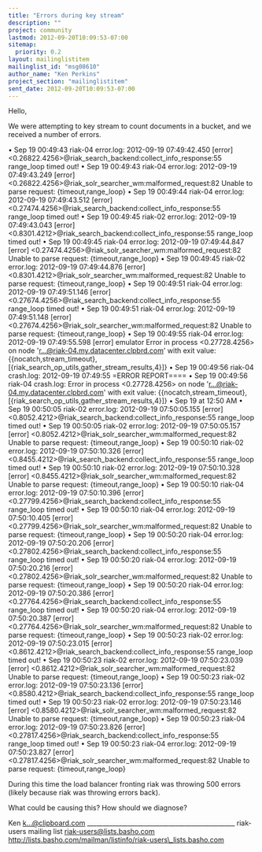 ```yaml
---
title: "Errors during key stream"
description: ""
project: community
lastmod: 2012-09-20T10:09:53-07:00
sitemap:
  priority: 0.2
layout: mailinglistitem
mailinglist_id: "msg08610"
author_name: "Ken Perkins"
project_section: "mailinglistitem"
sent_date: 2012-09-20T10:09:53-07:00
---
```



Hello,

We were attempting to key stream to count documents in a bucket, and we 
received a number of errors.

 • Sep 19 00:49:43 riak-04 error.log: 2012-09-19 07:49:42.450 [error] 
<0.26822.4256>@riak\_search\_backend:collect\_info\_response:55 range\_loop timed 
out!
 • Sep 19 00:49:43 riak-04 error.log: 2012-09-19 07:49:43.249 [error] 
<0.26822.4256>@riak\_solr\_searcher\_wm:malformed\_request:82 Unable to parse 
request: {timeout,range\_loop}
 • Sep 19 00:49:44 riak-04 error.log: 2012-09-19 07:49:43.512 [error] 
<0.27474.4256>@riak\_search\_backend:collect\_info\_response:55 range\_loop timed 
out!
 • Sep 19 00:49:45 riak-02 error.log: 2012-09-19 07:49:43.043 [error] 
<0.8301.4212>@riak\_search\_backend:collect\_info\_response:55 range\_loop timed out!
 • Sep 19 00:49:45 riak-04 error.log: 2012-09-19 07:49:44.847 [error] 
<0.27474.4256>@riak\_solr\_searcher\_wm:malformed\_request:82 Unable to parse 
request: {timeout,range\_loop}
 • Sep 19 00:49:45 riak-02 error.log: 2012-09-19 07:49:44.876 [error] 
<0.8301.4212>@riak\_solr\_searcher\_wm:malformed\_request:82 Unable to parse 
request: {timeout,range\_loop}
 • Sep 19 00:49:51 riak-04 error.log: 2012-09-19 07:49:51.146 [error] 
<0.27674.4256>@riak\_search\_backend:collect\_info\_response:55 range\_loop timed 
out!
 • Sep 19 00:49:51 riak-04 error.log: 2012-09-19 07:49:51.148 [error] 
<0.27674.4256>@riak\_solr\_searcher\_wm:malformed\_request:82 Unable to parse 
request: {timeout,range\_loop}
 • Sep 19 00:49:55 riak-04 error.log: 2012-09-19 07:49:55.598 [error] 
emulator Error in process <0.27728.4256> on node 
'r...@riak-04.my.datacenter.clpbrd.com' with exit value: 
{{nocatch,stream\_timeout},[{riak\_search\_op\_utils,gather\_stream\_results,4}]}
 • Sep 19 00:49:56 riak-04 crash.log: 2012-09-19 07:49:55 =ERROR 
REPORT====
 • Sep 19 00:49:56 riak-04 crash.log: Error in process <0.27728.4256> on 
node 'r...@riak-04.my.datacenter.clpbrd.com' with exit value: 
{{nocatch,stream\_timeout},[{riak\_search\_op\_utils,gather\_stream\_results,4}]}
 • Sep 19 at 12:50 AM
 • Sep 19 00:50:05 riak-02 error.log: 2012-09-19 07:50:05.155 [error] 
<0.8052.4212>@riak\_search\_backend:collect\_info\_response:55 range\_loop timed out!
 • Sep 19 00:50:05 riak-02 error.log: 2012-09-19 07:50:05.157 [error] 
<0.8052.4212>@riak\_solr\_searcher\_wm:malformed\_request:82 Unable to parse 
request: {timeout,range\_loop}
 • Sep 19 00:50:10 riak-02 error.log: 2012-09-19 07:50:10.326 [error] 
<0.8455.4212>@riak\_search\_backend:collect\_info\_response:55 range\_loop timed out!
 • Sep 19 00:50:10 riak-02 error.log: 2012-09-19 07:50:10.328 [error] 
<0.8455.4212>@riak\_solr\_searcher\_wm:malformed\_request:82 Unable to parse 
request: {timeout,range\_loop}
 • Sep 19 00:50:10 riak-04 error.log: 2012-09-19 07:50:10.396 [error] 
<0.27799.4256>@riak\_search\_backend:collect\_info\_response:55 range\_loop timed 
out!
 • Sep 19 00:50:10 riak-04 error.log: 2012-09-19 07:50:10.405 [error] 
<0.27799.4256>@riak\_solr\_searcher\_wm:malformed\_request:82 Unable to parse 
request: {timeout,range\_loop}
 • Sep 19 00:50:20 riak-04 error.log: 2012-09-19 07:50:20.206 [error] 
<0.27802.4256>@riak\_search\_backend:collect\_info\_response:55 range\_loop timed 
out!
 • Sep 19 00:50:20 riak-04 error.log: 2012-09-19 07:50:20.216 [error] 
<0.27802.4256>@riak\_solr\_searcher\_wm:malformed\_request:82 Unable to parse 
request: {timeout,range\_loop}
 • Sep 19 00:50:20 riak-04 error.log: 2012-09-19 07:50:20.386 [error] 
<0.27764.4256>@riak\_search\_backend:collect\_info\_response:55 range\_loop timed 
out!
 • Sep 19 00:50:20 riak-04 error.log: 2012-09-19 07:50:20.387 [error] 
<0.27764.4256>@riak\_solr\_searcher\_wm:malformed\_request:82 Unable to parse 
request: {timeout,range\_loop}
 • Sep 19 00:50:23 riak-02 error.log: 2012-09-19 07:50:23.015 [error] 
<0.8612.4212>@riak\_search\_backend:collect\_info\_response:55 range\_loop timed out!
 • Sep 19 00:50:23 riak-02 error.log: 2012-09-19 07:50:23.039 [error] 
<0.8612.4212>@riak\_solr\_searcher\_wm:malformed\_request:82 Unable to parse 
request: {timeout,range\_loop}
 • Sep 19 00:50:23 riak-02 error.log: 2012-09-19 07:50:23.136 [error] 
<0.8580.4212>@riak\_search\_backend:collect\_info\_response:55 range\_loop timed out!
 • Sep 19 00:50:23 riak-02 error.log: 2012-09-19 07:50:23.146 [error] 
<0.8580.4212>@riak\_solr\_searcher\_wm:malformed\_request:82 Unable to parse 
request: {timeout,range\_loop}
 • Sep 19 00:50:23 riak-04 error.log: 2012-09-19 07:50:23.826 [error] 
<0.27817.4256>@riak\_search\_backend:collect\_info\_response:55 range\_loop timed 
out!
 • Sep 19 00:50:23 riak-04 error.log: 2012-09-19 07:50:23.827 [error] 
<0.27817.4256>@riak\_solr\_searcher\_wm:malformed\_request:82 Unable to parse 
request: {timeout,range\_loop}

During this time the load balancer fronting riak was throwing 500 errors 
(likely because riak was throwing errors back).

What could be causing this? How should we diagnose?

Ken
k...@clipboard.com
\_\_\_\_\_\_\_\_\_\_\_\_\_\_\_\_\_\_\_\_\_\_\_\_\_\_\_\_\_\_\_\_\_\_\_\_\_\_\_\_\_\_\_\_\_\_\_
riak-users mailing list
riak-users@lists.basho.com
http://lists.basho.com/mailman/listinfo/riak-users\_lists.basho.com

